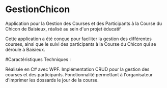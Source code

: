 # GestionChicon
Application pour la Gestion des Courses et des Participants à la Course du Chicon de Baisieux,
réalisé au sein d'un projet éducatif 

Cette application a été conçue pour faciliter la gestion des différentes courses,
ainsi que le suivi des participants à la Course du Chicon qui se déroule à Baisieux.

#Caractéristiques Techniques :

Réalisée en C# avec WPF.
Implémentation CRUD pour la gestion des courses et des participants.
Fonctionnalité permettant à l'organisateur d'imprimer les dossards le jour de la course.
 

